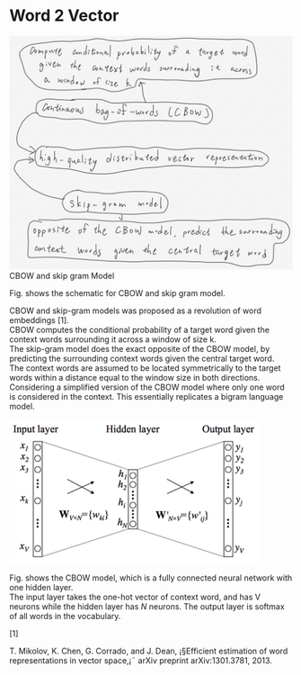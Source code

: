 # Word 2 Vector

![](/assets/CBOW_skip_gram_model.jpg)CBOW and skip gram Model

Fig. shows the schematic for CBOW and skip gram model.

CBOW and skip-gram models was proposed as a  revolution of word embeddings  \[1\].  
CBOW computes the conditional probability of a target word given the context words surrounding it across a window of size k.  
The skip-gram model does the exact opposite of the CBOW model, by predicting the surrounding context words given the central target word.  
The context words are assumed to be located symmetrically to the target words within a distance equal to the window size in both directions.  
Considering a simplified version of the CBOW model where only one word is considered in the context. This essentially replicates a bigram language model.





![](/assets/CBOW_model.jpg)

Fig. shows the  CBOW model, which is a fully connected neural network with one hidden layer.   
The input layer takes the one-hot vector of context word, and has V neurons while the hidden layer has $N$ neurons. The output layer is softmax of all words in the vocabulary.

\[1\]

T. Mikolov, K. Chen, G. Corrado, and J. Dean, ¡§Efficient estimation of word representations in vector space,¡¨ arXiv preprint arXiv:1301.3781, 2013.

